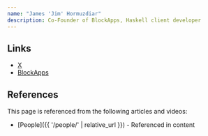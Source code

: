 ```yaml
---
name: "James 'Jim' Hormuzdiar"
description: Co-Founder of BlockApps, Haskell client developer
---
```


## Links

- [X](https://x.com/JamshidHormuz)
- [BlockApps](https://blockapps.net)

## References

This page is referenced from the following articles and videos:

- [People]({{ '/people/' | relative_url }}) - Referenced in content